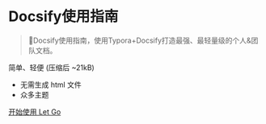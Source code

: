 <!--
 * @Author: txd
 * @Date: 2024-04-17 08:48:30
 * @LastEditors: Do not edit
 * @LastEditTime: 2024-04-17 09:47:47
 * @FilePath: \fuzhengwei.github.io\_coverpage.md
-->
<!-- _coverpage.md -->

# Docsify使用指南 

> 💪Docsify使用指南，使用Typora+Docsify打造最强、最轻量级的个人&团队文档。

 简单、轻便 (压缩后 ~21kB)
- 无需生成 html 文件
- 众多主题


[开始使用 Let Go](/使用说明.md)